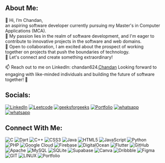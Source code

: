 ## About Me:
👋 Hi, I’m Chandan,<br> an aspiring software developer currently pursuing my Master's in Computer Applications (MCA).<br>👀 My passion lies in the realm of software development, and I'm eager to contribute to innovative projects in the software and web domains.<br>💞️ Open to collaboration, I am excited about the prospect of working together on projects that push the boundaries of technology.<br>🌱 Let's connect and create something extraordinary!

📫 Reach out to me on LinkedIn: chandan624.[Chandan](https://www.linkedin.com/in/chandan624/) Looking forward to engaging with like-minded individuals and building the future of software together! 🚀


## Socials:
[![LinkedIn](https://img.shields.io/badge/LinkedIn-%2300599C.svg?style=for-the-badge&logo=LinkedIn&logoColor=white)](https://linkedin.com/in/chandan624)
[![Leetcode](https://img.shields.io/badge/Leetcode-%2300599C.svg?style=for-the-badge&logo=Leetcode&logoColor=white)](https://leetcode.com/ChandanMahato/)
[![geeksforgeeks](https://img.shields.io/badge/geeksforgeeks-%2300599C.svg?style=for-the-badge&logo=geeksforgeeks&logoColor=white)](https://auth.geeksforgeeks.org/user/chandanmahato624)
[![Portfolio](https://img.shields.io/badge/Portfolio-%2300599C.svg?style=for-the-badge&logo=firefox&logoColor=white)](https://chandan.loogbyte.in/)
[![whatsapp](https://img.shields.io/badge/Gmail-%2300599C.svg?style=for-the-badge&logo=gmail&logoColor=white)](mailto:chandanmahato624@gmail.com)
[![whatsapp](https://img.shields.io/badge/whatsapp-%2300599C.svg?style=for-the-badge&logo=whatsapp&logoColor=white)](https://wa.me/918016219728)

## Connect With Me:
![C](https://img.shields.io/badge/c-%2300599C.svg?style=for-the-badge&logo=c&logoColor=white) ![Dart](https://img.shields.io/badge/dart-%230175C2.svg?style=for-the-badge&logo=dart&logoColor=white) ![C++](https://img.shields.io/badge/c++-%2300599C.svg?style=for-the-badge&logo=c%2B%2B&logoColor=white) ![CSS3](https://img.shields.io/badge/css3-%231572B6.svg?style=for-the-badge&logo=css3&logoColor=white) ![Java](https://img.shields.io/badge/java-%23ED8B00.svg?style=for-the-badge&logo=java&logoColor=white) ![HTML5](https://img.shields.io/badge/html5-%23E34F26.svg?style=for-the-badge&logo=html5&logoColor=white) ![JavaScript](https://img.shields.io/badge/javascript-%23323330.svg?style=for-the-badge&logo=javascript&logoColor=%23F7DF1E) ![Python](https://img.shields.io/badge/python-3670A0?style=for-the-badge&logo=python&logoColor=ffdd54) ![PHP](https://img.shields.io/badge/php-%23777BB4.svg?style=for-the-badge&logo=php&logoColor=white) ![Google Cloud](https://img.shields.io/badge/Google%20Cloud-%234285F4.svg?style=for-the-badge&logo=google-cloud&logoColor=white) ![Firebase](https://img.shields.io/badge/firebase-%23039BE5.svg?style=for-the-badge&logo=firebase) ![DigitalOcean](https://img.shields.io/badge/DigitalOcean-%230167ff.svg?style=for-the-badge&logo=digitalOcean&logoColor=white) ![Flutter](https://img.shields.io/badge/Flutter-%2302569B.svg?style=for-the-badge&logo=Flutter&logoColor=white) ![GitHub](https://img.shields.io/badge/GitHub-%23121011.svg?style=for-the-badge&logo=github&logoColor=white) ![Apache](https://img.shields.io/badge/apache-%23D42029.svg?style=for-the-badge&logo=apache&logoColor=white) ![MySQL](https://img.shields.io/badge/mysql-%2300f.svg?style=for-the-badge&logo=mysql&logoColor=white) ![SQLite](https://img.shields.io/badge/sqlite-%2307405e.svg?style=for-the-badge&logo=sqlite&logoColor=white) 	![Supabase](https://img.shields.io/badge/Supabase-3ECF8E?style=for-the-badge&logo=supabase&logoColor=white) ![Canva](https://img.shields.io/badge/Canva-%2300C4CC.svg?style=for-the-badge&logo=Canva&logoColor=white) ![Dribbble](https://img.shields.io/badge/Dribbble-EA4C89?style=for-the-badge&logo=dribbble&logoColor=white) 	![Figma](https://img.shields.io/badge/figma-%23F24E1E.svg?style=for-the-badge&logo=figma&logoColor=white) ![GIT](https://img.shields.io/badge/Git-fc6d26?style=for-the-badge&logo=git&logoColor=white) ![LINUX](https://img.shields.io/badge/Linux-FCC624?style=for-the-badge&logo=linux&logoColor=black) ![Portfolio](https://img.shields.io/badge/Portfolio-%23000000.svg?style=for-the-badge&logo=firefox&logoColor=#FF7139)
<!-- Proudly created with GPRM ( https://gprm.itsvg.in ) -->
